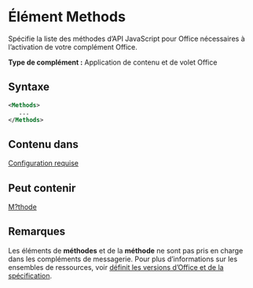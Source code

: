 # <a name="methods-element"></a>Élément Methods

Spécifie la liste des méthodes d’API JavaScript pour Office nécessaires à l’activation de votre complément Office.

**Type de complément :** Application de contenu et de volet Office

## <a name="syntax"></a>Syntaxe

```XML
<Methods>
   ...
</Methods>
```

## <a name="contained-in"></a>Contenu dans

[Configuration requise](requirements.md)

## <a name="can-contain"></a>Peut contenir

[M?thode](method.md)

## <a name="remarks"></a>Remarques

Les éléments de **méthodes** et de la **méthode** ne sont pas pris en charge dans les compléments de messagerie. Pour plus d’informations sur les ensembles de ressources, voir [définit les versions d’Office et de la spécification](https://docs.microsoft.com/office/dev/add-ins/develop/office-versions-and-requirement-sets).


